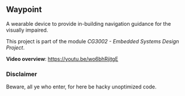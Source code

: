 ## Waypoint

A wearable device to provide in-building navigation guidance for the visually impaired.

This project is part of the module *CG3002 - Embedded Systems Design Project*.

**Video overview**: https://youtu.be/wo6bhRjitgE

### Disclaimer

Beware, all ye who enter, for here be hacky unoptimized code.
